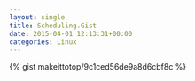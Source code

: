 ```yaml
---
layout: single                                                                                                              
title: Scheduling.Gist                                                                                                                       
date: 2015-04-01 12:13:31+00:00                                                                                                                        
categories: Linux                                                                                                                
---                                                                                                                              
```


{% gist makeittotop/9c1ced56de9a8d6cbf8c %}                                                                                                           

